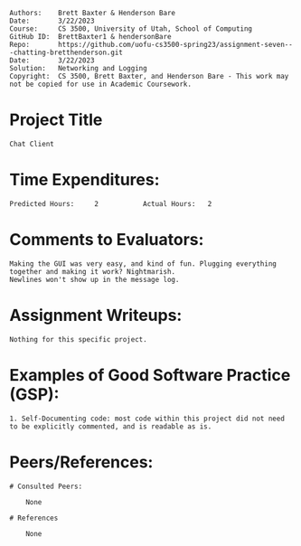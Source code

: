 ﻿```
Authors:    Brett Baxter & Henderson Bare
Date:       3/22/2023
Course:     CS 3500, University of Utah, School of Computing
GitHub ID:  BrettBaxter1 & hendersonBare
Repo:       https://github.com/uofu-cs3500-spring23/assignment-seven---chatting-bretthenderson.git
Date:       3/22/2023
Solution:   Networking and Logging
Copyright:  CS 3500, Brett Baxter, and Henderson Bare - This work may not be copied for use in Academic Coursework.
```

# Project Title

    Chat Client

# Time Expenditures:

    Predicted Hours:     2           Actual Hours:   2

# Comments to Evaluators:

    Making the GUI was very easy, and kind of fun. Plugging everything together and making it work? Nightmarish.
    Newlines won't show up in the message log.

# Assignment Writeups:

    Nothing for this specific project.

# Examples of Good Software Practice (GSP):

    1. Self-Documenting code: most code within this project did not need to be explicitly commented, and is readable as is.

# Peers/References:

    # Consulted Peers:

        None

    # References

        None
